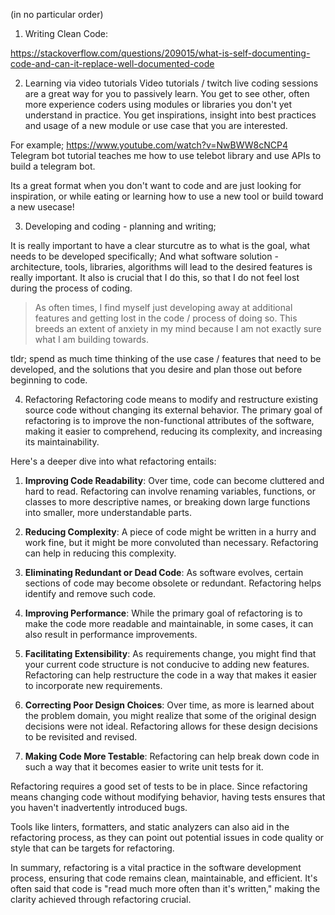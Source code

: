 (in no particular order)

1. Writing Clean Code:

https://stackoverflow.com/questions/209015/what-is-self-documenting-code-and-can-it-replace-well-documented-code


2. Learning via video tutorials
Video tutorials / twitch live coding sessions are a great way for you to passively learn.
You get to see other, often more experience coders using modules or libraries you don't yet understand in practice.
You get inspirations, insight into best practices and usage of a new module or use case that you are interested.

For example;
https://www.youtube.com/watch?v=NwBWW8cNCP4
Telegram bot tutorial teaches me how to use telebot library and use APIs to build a telegram bot.

Its a great format when you don't want to code and are just looking for inspiration, or while eating or learning how to use a new tool or build toward a new usecase!

3. Developing and coding - planning and writing;

It is really important to have a clear sturcutre as to what is the goal, what needs to be developed specifically;
And what software solution - architecture, tools, libraries, algorithms will lead to the desired features is really important.
It also is crucial that I do this, so that I do not feel lost during the process of coding.
> As often times, I find myself just developing away at additional features and getting lost in the code / process of doing so.
> This breeds an extent of anxiety in my mind because I am not exactly sure what I am building towards.

tldr; spend as much time thinking of the use case / features that need to be developed, and the solutions that you desire and plan those out before beginning to code.


4. Refactoring
Refactoring code means to modify and restructure existing source code without changing its external behavior. The primary goal of refactoring is to improve the non-functional attributes of the software, making it easier to comprehend, reducing its complexity, and increasing its maintainability. 

Here's a deeper dive into what refactoring entails:

1. **Improving Code Readability**: Over time, code can become cluttered and hard to read. Refactoring can involve renaming variables, functions, or classes to more descriptive names, or breaking down large functions into smaller, more understandable parts.

2. **Reducing Complexity**: A piece of code might be written in a hurry and work fine, but it might be more convoluted than necessary. Refactoring can help in reducing this complexity.

3. **Eliminating Redundant or Dead Code**: As software evolves, certain sections of code may become obsolete or redundant. Refactoring helps identify and remove such code.

4. **Improving Performance**: While the primary goal of refactoring is to make the code more readable and maintainable, in some cases, it can also result in performance improvements.

5. **Facilitating Extensibility**: As requirements change, you might find that your current code structure is not conducive to adding new features. Refactoring can help restructure the code in a way that makes it easier to incorporate new requirements.

6. **Correcting Poor Design Choices**: Over time, as more is learned about the problem domain, you might realize that some of the original design decisions were not ideal. Refactoring allows for these design decisions to be revisited and revised.

7. **Making Code More Testable**: Refactoring can help break down code in such a way that it becomes easier to write unit tests for it. 

Refactoring requires a good set of tests to be in place. Since refactoring means changing code without modifying behavior, having tests ensures that you haven't inadvertently introduced bugs. 

Tools like linters, formatters, and static analyzers can also aid in the refactoring process, as they can point out potential issues in code quality or style that can be targets for refactoring.

In summary, refactoring is a vital practice in the software development process, ensuring that code remains clean, maintainable, and efficient. It's often said that code is "read much more often than it's written," making the clarity achieved through refactoring crucial.




